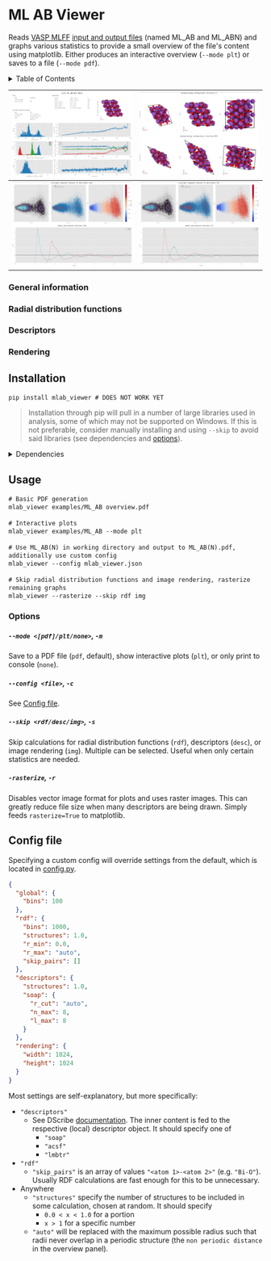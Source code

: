 # ML AB Viewer

Reads [VASP MLFF](https://www.vasp.at/wiki/index.php/Machine_learning_force_field_calculations:_Basics) [input and output files](https://www.vasp.at/wiki/index.php/ML_AB) (named ML_AB and ML_ABN) 
and graphs various statistics to provide a small overview of the file's content using matplotlib. 
Either produces an interactive overview (`--mode plt`) or saves to a file (`--mode pdf`). 

<details>
<summary>Table of Contents</summary>

- [Installation](#installation)
- [Usage](#usage)
- [Options](#options)
- [Config](#config-file)

</details>

| ![rendered front page](image_a.png)                 | ![rendered image page](image_b.png)                |
|-----------------------------------------------------|----------------------------------------------------|
| ![rendered atom type page for bismuth](image_c.png) | ![rendered atom type page for oxygen](image_d.png) |

### General information

### Radial distribution functions

### Descriptors

### Rendering

## Installation

```shell
pip install mlab_viewer # DOES NOT WORK YET
```

> Installation through pip will pull in a number of large libraries used in analysis, some of which may not be supported on Windows. 
> If this is not preferable, consider manually installing and using `--skip` to avoid said libraries (see dependencies and [options](#options)).

<details>
<summary>Dependencies</summary>

| Component                         | Dependencies (immediate)                                                                                                                                                                   |
|-----------------------------------|--------------------------------------------------------------------------------------------------------------------------------------------------------------------------------------------|
| **required**                      | **[numpy](https://pypi.org/project/numpy/), [pandas](https://pypi.org/project/pandas/), [matplotlib](https://pypi.org/project/matplotlib/), [seaborn](https://pypi.org/project/seaborn/)** |
| **radial distribution functions** | **[numba](https://pypi.org/project/numba/)**                                                                                                                                               |
| **descriptors**                   | **[dscribe](https://pypi.org/project/dscribe/) (possible compatability issues), [scikit-learn](https://pypi.org/project/scikit-learn/)**                                                   |
| **rendering**                     | **[ovito](https://pypi.org/project/ovito/), [pyside6](https://pypi.org/project/PySide6/), [pillow](https://pypi.org/project/Pillow/)**                                                     |

</details>

## Usage

```shell
# Basic PDF generation
mlab_viewer examples/ML_AB overview.pdf

# Interactive plots
mlab_viewer examples/ML_AB --mode plt

# Use ML_AB(N) in working directory and output to ML_AB(N).pdf, additionally use custom config
mlab_viewer --config mlab_viewer.json

# Skip radial distribution functions and image rendering, rasterize remaining graphs
mlab_viewer --rasterize --skip rdf img
```

### Options

##### `--mode <[pdf]/plt/none>`, `-m`
Save to a PDF file (`pdf`, default), show interactive plots (`plt`), or only print to console (`none`).

##### `--config <file>`, `-c`
See [Config file](#config-file).

##### `--skip <rdf/desc/img>`, `-s`
Skip calculations for radial distribution functions (`rdf`), descriptors (`desc`), or image rendering (`img`). Multiple can be selected. Useful when only certain statistics are needed.

##### `-rasterize`, `-r`
Disables vector image format for plots and uses raster images. This can greatly reduce file size when many descriptors are being drawn. Simply feeds `rasterize=True` to matplotlib.

## Config file

Specifying a custom config will override settings from the default, which is located in [config.py](mlab_viewer/config.py).

```json
{
  "global": {
    "bins": 100
  },
  "rdf": {
    "bins": 1000,
    "structures": 1.0,
    "r_min": 0.0,
    "r_max": "auto",
    "skip_pairs": []
  },
  "descriptors": {
    "structures": 1.0,
    "soap": {
      "r_cut": "auto",
      "n_max": 8,
      "l_max": 8
    }
  },
  "rendering": {
    "width": 1024,
    "height": 1024
  }
}
```

Most settings are self-explanatory, but more specifically:

- `"descriptors"`
  - See DScribe [documentation](https://singroup.github.io/dscribe/latest/doc/dscribe.descriptors.html). The inner content is fed to the respective (local) descriptor object. It should specify one of
    - `"soap"`
    - `"acsf"`
    - `"lmbtr"`
- `"rdf"`
  - `"skip_pairs"` is an array of values `"<atom 1>-<atom 2>"` (e.g. `"Bi-O"`). Usually RDF calculations are fast enough for this to be unnecessary.
- Anywhere
  - `"structures"` specify the number of structures to be included in some calculation, chosen at random. It should specify
    - `0.0 < x < 1.0` for a portion
    - `x > 1` for a specific number
  - `"auto"` will be replaced with the maximum possible radius such that radii never overlap in a periodic structure (the `non periodic distance` in the overview panel).
